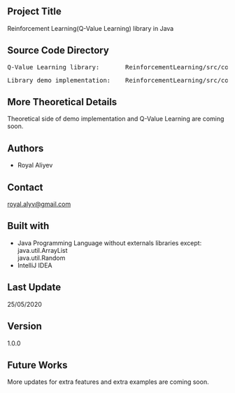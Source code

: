 ## Project Title

Reinforcement Learning(Q-Value Learning) library in Java

## Source Code Directory

<pre>Q-Value Learning library:       ReinforcementLearning/src/com/thealiyev/QValueLearning.java</pre>
<pre>Library demo implementation:    ReinforcementLearning/src/com/thealiyev/ImplementationExample.java</pre>

## More Theoretical Details

Theoretical side of demo implementation and Q-Value Learning are coming soon.

## Authors

- Royal Aliyev

## Contact

royal.alyv@gmail.com

## Built with

- Java Programming Language without externals libraries except:
<br/> java.util.ArrayList
<br/> java.util.Random
- IntelliJ IDEA

## Last Update

25/05/2020

## Version

1.0.0

## Future Works

More updates for extra features and extra examples are coming soon.
